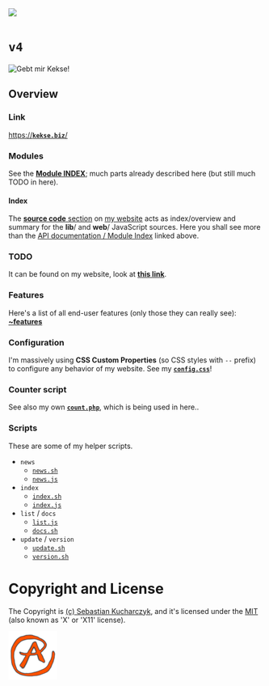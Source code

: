<img src="https://kekse.biz/github.php?draw&override=github:v4" />

# **`v4`**
<!--<img src="https://mirror.kekse.biz/noto-emoji-animation/emoji.php?tag=face-in-clouds&type=webp" />-->
![Gebt mir Kekse!](https://kekse.biz/img/Gebt%20mir%20die%20Kekse%20-%20und%20niemand%20wird%20verletzt.medium.jpg)

## Overview

### Link
[https://**`kekse.biz`**/](https://kekse.biz/)

### **Modules**
See the [**Module INDEX**](docs/modules/README.md); much parts already described here (but still much TODO in here).

#### **Index**
The [**source code** section](https://kekse.biz/?~sources) on [my website](https://kekse.biz/)
acts as index/overview and summary for the **lib**/ and **web**/ JavaScript sources.
Here you shall see more than the [API documentation / Module Index](docs/modules/README.md)
linked above.

### **TODO**
It can be found on my website, look at [**this link**](https://kekse.biz/?~todo).

### **Features**
Here's a list of all end-user features (only those they can really see):
[**~features**](https://kekse.biz/?~features)

### Configuration
I'm massively using **CSS Custom Properties** (so CSS styles with `--` prefix) to configure
any behavior of my website. See my [**`config.css`**](css/config.css)!

### Counter script
See also my own [**`count.php`**](https://github.com/kekse1/count.php/), which is being used in here..

### **Scripts**
These are some of my helper scripts.

* `news`
	* [`news.sh`](scripts/news.sh)
	* [`news.js`](scripts/news.js)
* `index`
	* [`index.sh`](scripts/index.sh)
	* [`index.js`](scripts/index.js)
* `list` / `docs`
	* [`list.js`](scripts/list.js)
	* [`docs.sh`](scripts/docs.sh)
* `update` / `version`
	* [`update.sh`](scripts/update.sh)
	* [`version.sh`](scripts/version.sh)

# Copyright and License
The Copyright is [(c) Sebastian Kucharczyk](COPYRIGHT.txt),
and it's licensed under the [MIT](LICENSE.txt) (also known as 'X' or 'X11' license).

<a href="favicon.512px.png" target="_blank">
<img src="favicon.png" alt="Favicon" />
</a>
